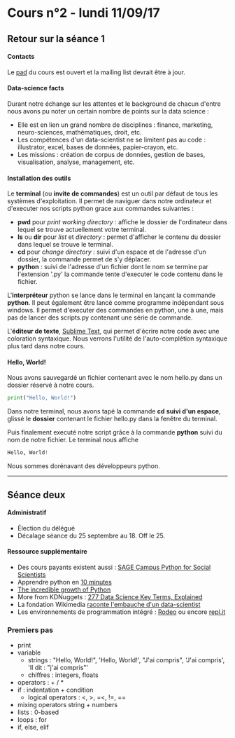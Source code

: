 # Cours n°2 - lundi 11/09/17

## Retour sur la séance 1

#### Contacts

Le [pad](https://annuel2.framapad.org/p/pythonfordatascience_2017) du cours est ouvert et la mailing list devrait être à jour.

#### Data-science facts
Durant notre échange sur les attentes et le background de chacun d'entre nous avons pu noter un certain nombre de points sur la data science :

- Elle est en lien un grand nombre de disciplines : finance, marketing, neuro-sciences, mathématiques, droit, etc.
- Les compétences d'un data-scientist ne se limitent pas au code : illustrator, excel, bases de données, papier-crayon, etc.
- Les missions : création de corpus de données, gestion de bases, visualisation, analyse, management, etc.

#### Installation des outils

Le __terminal__ (ou __invite de commandes__) est un outil par défaut de tous les systèmes d'exploitation. Il permet de naviguer dans notre ordinateur et d'executer nos scripts python grace aux commandes suivantes :
- __pwd__ pour _print working directory_ : affiche le dossier de l'ordinateur dans lequel se trouve actuellement votre terminal.
- __ls__ ou __dir__ pour _list_ et _directory_ : permet d'afficher le contenu du dossier dans lequel se trouve le terminal.
- __cd__ pour _change directory_ : suivi d'un espace et de l'adresse d'un dossier, la commande permet de s'y déplacer.
- __python__ : suivi de l'adresse d'un fichier dont le nom se termine par l'extension '.py' la commande tente d'executer le code contenu dans le fichier.

L'__interpréteur__ python se lance dans le terminal en lançant la commande __python__. Il peut également être lancé comme programme indépendant sous windows. Il permet d'executer des commandes en python, une à une, mais pas de lancer des scripts.py contenant une série de commande.

L'__éditeur de texte__, [Sublime Text](https://www.sublimetext.com/), qui permet d'écrire notre code avec une coloration syntaxique. Nous verrons l'utilité de l'auto-complétion syntaxique plus tard dans notre cours.

#### Hello, World!

Nous avons sauvegardé un fichier contenant avec le nom hello.py dans un dossier réservé à notre cours.
~~~python
print("Hello, World!")
~~~

Dans notre terminal, nous avons tapé la commande __cd__ __suivi d'un espace__, glissé le __dossier__ contenant le fichier hello.py dans la fenêtre du terminal.

Puis finalement executé notre script grâce à la commande __python__ suivi du nom de notre fichier. Le terminal nous affiche
~~~python
Hello, World!
~~~

Nous sommes dorénavant des développeurs python.

---

## Séance deux
#### Administratif

- Élection du délégué
- Décalage séance du 25 septembre au 18. Off le 25.

#### Ressource supplémentaire
- Des cours payants existent aussi : [SAGE Campus Python for Social Scientists](https://campus.sagepub.com/introduction-to-python-for-social-scientists#introduction-to-python-for-social-scientists/overview)
- Apprendre python en [10 minutes](https://www.stavros.io/tutorials/python/)
- [The incredible growth of Python](https://stackoverflow.blog/2017/09/06/incredible-growth-python/)
- More from KDNuggets : [277 Data Science Key Terms, Explained](http://www.kdnuggets.com/2017/09/data-science-key-terms-explained.html)
- La fondation Wikimedia [raconte l'embauche d'un data-scientist](https://blog.wikimedia.org/2017/02/02/hiring-data-scientist/)
- Les environnements de programmation intégré : [Rodeo](https://www.yhat.com/products/rodeo) ou encore [repl.it](https://repl.it/)

### Premiers pas

- print
- variable
    + strings : "Hello, World!", 'Hello, World!', "J'ai compris", 'J'ai compris', 'Il dit : "j\'ai compris"'
    + chiffres : integers, floats
- operators : + / *
- if : indentation + condition
    + logical operators : <, >, =<, !=, ==
- mixing operators string + numbers
- lists : 0-based
- loops : for
- if, else, elif


